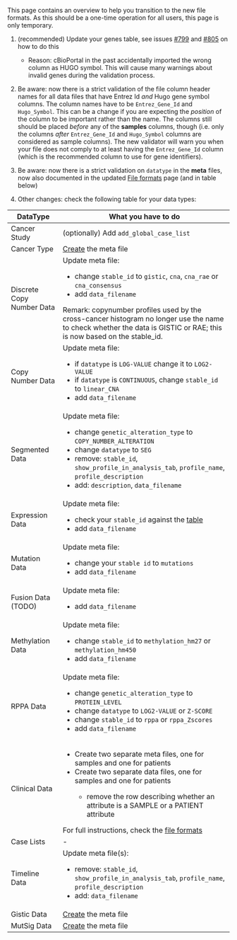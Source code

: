 This page contains an overview to help you transition to the new file formats. As this should be a one-time operation for all users, this page is only temporary. 

1. (recommended) Update your genes table, see issues [#799](https://github.com/cBioPortal/cbioportal/issues/799) and [#805](https://github.com/cBioPortal/cbioportal/issues/805) on how to do this
    - Reason: cBioPortal in the past accidentally imported the wrong column as HUGO symbol. This will cause many warnings about invalid genes during the validation process. 

2. Be aware: now there is a strict validation of the file column header names for all data files that have Entrez Id *and* Hugo gene symbol columns. The column names have to be `Entrez_Gene_Id` and `Hugo_Symbol`. This can be a change if you are expecting the *position* of the column to be important rather than the name. The columns still should be placed *before* any of the **samples** columns, though (i.e. only the columns *after* `Entrez_Gene_Id` and `Hugo_Symbol` columns are considered as sample columns). The new validator will warn you when your file does not comply to at least having the `Entrez_Gene_Id` column (which is the recommended column to use for gene identifiers).
3. Be aware: now there is a strict validation on `datatype` in the **meta** files, now also documented in the updated [File formats](File-Formats) page (and in table below)

4. Other changes: check the following table for your data types:

DataType | What you have to do
--- | ---
Cancer Study | (optionally) Add `add_global_case_list`
Cancer Type | [Create](file-formats#cancer-type) the meta file
Discrete Copy Number Data | Update meta file: <ul><li>change `stable_id` to `gistic`, `cna`, `cna_rae` or `cna_consensus`</li><li>add `data_filename`</li></ul>Remark: copynumber profiles used by the cross-cancer histogram no longer use the name to check whether the data is GISTIC or RAE; this is now based on the stable_id.
Copy Number Data | Update meta file: <ul><li>if `datatype` is `LOG-VALUE` change it to `LOG2-VALUE`</li><li>if `datatype` is `CONTINUOUS`, change `stable_id` to `linear_CNA`</li> <li>add `data_filename`</li></ul>
Segmented Data | Update meta file:  <ul><li>change `genetic_alteration_type` to `COPY_NUMBER_ALTERATION`</li><li>change `datatype` to `SEG`</li><li>remove: `stable_id`, `show_profile_in_analysis_tab`, `profile_name`, `profile_description`</li><li>add: `description`, `data_filename`</li></ul>
Expression Data | Update meta file:<ul><li>check your `stable_id` against the [table](file-formats#supported-stable_id-values-for-mrna_expression)</li><li>add `data_filename`</li></ul>
Mutation Data | Update meta file: <ul><li>change your `stable id` to `mutations`</li><li>add `data_filename`</li></ul>
Fusion Data (TODO) | Update meta file:<ul><li>add `data_filename`</li></ul>
Methylation Data | Update meta file:<ul><li>change `stable_id` to `methylation_hm27` or `methylation_hm450`</li><li>add `data_filename`</li></ul>
RPPA Data | Update meta file:<ul><li>change `genetic_alteration_type` to `PROTEIN_LEVEL`</li> <li>change `datatype` to `LOG2-VALUE` or `Z-SCORE`</li> <li>change `stable_id` to `rppa` or `rppa_Zscores`</li> <li>add `data_filename`</li></ul>
Clinical Data | <ul><li>Create two separate meta files, one for samples and one for patients</li><li>Create two separate data files, one for samples and one for patients</li><ul><li>remove the row describing whether an attribute is a SAMPLE or a PATIENT attribute</li></ul></ul>For full instructions, check the [file formats](file-formats#clinical-data)
Case Lists | -
Timeline Data | Update meta file(s):<ul><li>remove: `stable_id`, `show_profile_in_analysis_tab`, `profile_name`, `profile_description`</li><li>add: `data_filename`</li></ul>
Gistic Data | [Create](file-formats#gistic-data) the meta file
MutSig Data | [Create](file-formats#mutsig-data) the meta file

